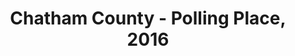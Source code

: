 ---
schema: default
title: 'Chatham County - Polling Place, 2016'
organization: Chatham County Board of Elections
notes: Polling places for the 2016 general election.
resources:
  - name: polling-places.csv
    url: >-
      http://cvlassets.s3.amazonaws.com/Savannah-Chatham%20Polling%20Places,%202012%20General%20Election.csv
    format: csv
license: 'http://www.opendefinition.org/licenses/odc-by'
category:
  - Elections / Politics
maintainer: Russel Bridges
maintainer_email: russell.bridges@chathamcounty.org
---